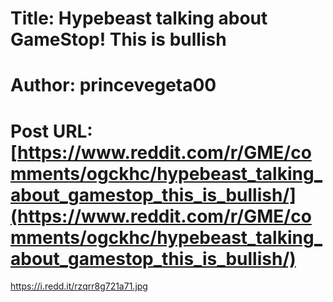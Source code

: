 # Title: Hypebeast talking about GameStop! This is bullish
# Author: princevegeta00
# Post URL: [https://www.reddit.com/r/GME/comments/ogckhc/hypebeast_talking_about_gamestop_this_is_bullish/](https://www.reddit.com/r/GME/comments/ogckhc/hypebeast_talking_about_gamestop_this_is_bullish/)


https://i.redd.it/rzqrr8g721a71.jpg